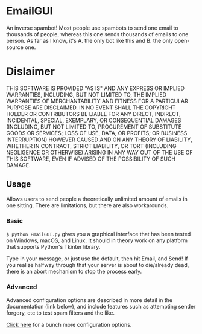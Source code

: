 # EmailGUI

An inverse spambot!  Most people use spambots to send one email to thousands of
people, whereas this one sends thousands of emails to one person.  As far as I know,
it's A. the only bot like this and B. the only open-source one.

# Dislaimer

THIS SOFTWARE IS PROVIDED "AS IS" AND ANY EXPRESS OR IMPLIED WARRANTIES,
INCLUDING, BUT NOT LIMITED TO, THE IMPLIED WARRANTIES OF MERCHANTABILITY
AND FITNESS FOR A PARTICULAR PURPOSE ARE DISCLAIMED. IN NO EVENT SHALL THE
COPYRIGHT HOLDER OR CONTRIBUTORS BE LIABLE FOR ANY DIRECT, INDIRECT,
INCIDENTAL, SPECIAL, EXEMPLARY, OR CONSEQUENTIAL DAMAGES (INCLUDING, BUT
NOT LIMITED TO, PROCUREMENT OF SUBSTITUTE GOODS OR SERVICES; LOSS OF USE,
DATA, OR PROFITS; OR BUSINESS INTERRUPTION) HOWEVER CAUSED AND ON ANY
THEORY OF LIABILITY, WHETHER IN CONTRACT, STRICT LIABILITY, OR TORT
(INCLUDING NEGLIGENCE OR OTHERWISE) ARISING IN ANY WAY OUT OF THE USE OF THIS
SOFTWARE, EVEN IF ADVISED OF THE POSSIBILITY OF SUCH DAMAGE.

## Usage

Allows users to send people a theoretically unlimited amount of emails in one
sitting.  There are limitations, but there are also workarounds.  

### Basic

`$ python EmailGUI.py` gives you a graphical interface that has been tested on
Windows, macOS, and Linux.  It should in theory work on any platform that
supports Python's Tkinter library.

Type in your message, or just use the default, then hit Email, and Send!   If you
realize halfway through that your server is about to die/already dead, there is
an abort mechanism to stop the process early.

### Advanced

Advanced configuration options are described in more detail in the documentation
(link below), and include features such as attempting sender forgery, etc to test
spam filters and the like.

[Click here][config] for a bunch more configuration options.

[config]: https://mishaturnbull.github.io/EmailGUI/configuration.html
